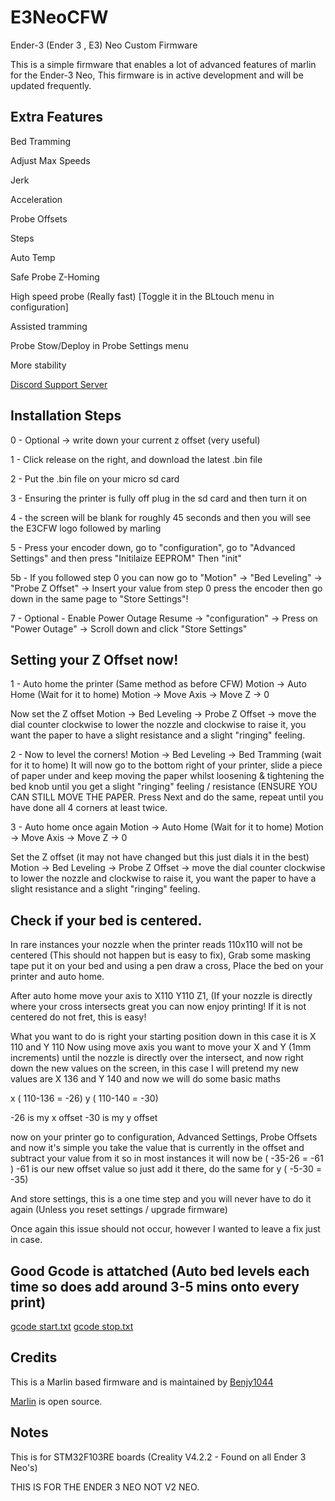 # E3NeoCFW
Ender-3 (Ender 3 , E3) Neo Custom Firmware

This is a simple firmware that enables a lot of advanced features of marlin for the Ender-3 Neo, This firmware is in active development and will be updated frequently.


## Extra Features

Bed Tramming

Adjust Max Speeds

Jerk

Acceleration

Probe Offsets

Steps

Auto Temp

Safe Probe Z-Homing

High speed probe (Really fast) [Toggle it in the BLtouch menu in configuration]

Assisted tramming

Probe Stow/Deploy in Probe Settings menu

More stability


[Discord Support Server](https://discord.gg/FVmPKeGane)


## Installation Steps
0 - Optional -> write down your current z offset (very useful)

1 - Click release on the right, and download the latest .bin file

2 - Put the .bin file on your micro sd card

3 - Ensuring the printer is fully off plug in the sd card and then turn it on

4 - the screen will be blank for roughly 45 seconds and then you will see the E3CFW logo followed by marling

5 - Press your encoder down, go to "configuration", go to "Advanced Settings" and then press "Initilaize EEPROM" Then "init"

5b - If you followed step 0 you can now go to "Motion" -> "Bed Leveling" -> "Probe Z Offset" -> Insert your value from step 0 press the encoder then go down in the same page to "Store Settings"!

7 - Optional - Enable Power Outage Resume -> "configuration" -> Press on "Power Outage" -> Scroll down and click "Store Settings"


## Setting your Z Offset now!
1 - Auto home the printer (Same method as before CFW)
  Motion -> Auto Home (Wait for it to home)
  Motion -> Move Axis -> Move Z -> 0
  
  Now set the Z offset
  Motion -> Bed Leveling -> Probe Z Offset -> move the dial counter clockwise to lower the nozzle and clockwise to raise it, you want the paper to have a slight   resistance and a slight "ringing" feeling.
  
2 - Now to level the corners!
  Motion -> Bed Leveling -> Bed Tramming (wait for it to home)
  It will now go to the bottom right of your printer, slide a piece of paper under and keep moving the paper whilst loosening & tightening the bed knob until     you get a slight "ringing" feeling / resistance (ENSURE YOU CAN STILL MOVE THE PAPER.
  Press Next and do the same, repeat until you have done all 4 corners at least twice.
  
3 - Auto home once again
  Motion -> Auto Home (Wait for it to home)
  Motion -> Move Axis -> Move Z -> 0
  
  Set the Z offset (it may not have changed but this just dials it in the best)
  Motion -> Bed Leveling -> Probe Z Offset -> move the dial counter clockwise to lower the nozzle and clockwise to raise it, you want the paper to have a slight   resistance and a slight "ringing" feeling.
  
  
## Check if your bed is centered.
  In rare instances your nozzle when the printer reads 110x110 will not be centered (This should not happen but is easy to fix), Grab some masking tape put it on your bed and using a pen draw a cross, Place the bed on your printer and auto home.
  
  After auto home move your axis to X110 Y110 Z1, (If your nozzle is directly where your cross intersects great you can now enjoy printing!
  If it is not centered do not fret, this is easy!
  
  What you want to do is right your starting position down in this case it is X 110 and Y 110
  Now using move axis you want to move your X and Y (1mm increments) until the nozzle is directly over the intersect, and now right down the new values on the    screen, in this case I will pretend my new values are X 136 and Y 140 and now we will do some basic maths
  
x    ( 110-136 = -26)
y    ( 110-140 = -30)

-26 is my x offset
-30 is my y offset

now on your printer go to configuration, Advanced Settings, Probe Offsets and now it's simple you take the value that is currently in the offset and subtract your value from it so in most instances it will now be ( -35-26 = -61 ) -61 is our new offset value so just add it there, do the same for y ( -5-30 = -35)

And store settings, this is a one time step and you will never have to do it again (Unless you reset settings / upgrade firmware)

Once again this issue should not occur, however I wanted to leave a fix just in case.




## Good Gcode is attatched (Auto bed levels each time so does add around 3-5 mins onto every print)

[gcode start.txt](https://github.com/Benjy1044/E3NeoCFW/files/10856785/gcode.start.txt)
[gcode stop.txt](https://github.com/Benjy1044/E3NeoCFW/files/10856786/gcode.stop.txt)


## Credits
This is a Marlin based firmware and is maintained by [Benjy1044](https://github.com/Benjy1044)

[Marlin](https://marlinfw.org) is open source.

## Notes
This is for STM32F103RE boards (Creality V4.2.2 - Found on all Ender 3 Neo's)

THIS IS FOR THE ENDER 3 NEO NOT V2 NEO.
